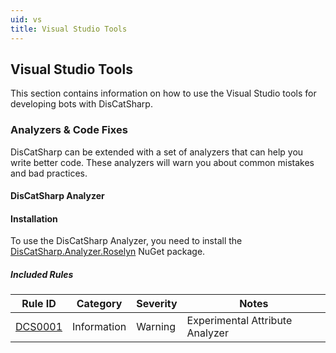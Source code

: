 ```yaml
---
uid: vs
title: Visual Studio Tools
---
```


## Visual Studio Tools

This section contains information on how to use the Visual Studio tools for developing bots with DisCatSharp.

### Analyzers & Code Fixes

DisCatSharp can be extended with a set of analyzers that can help you write better code. These analyzers will warn you about common mistakes and bad practices.

#### DisCatSharp Analyzer

#### Installation

To use the DisCatSharp Analyzer, you need to install the [DisCatSharp.Analyzer.Roselyn](https://www.nuget.org/packages/DisCatSharp.Analyzer.Roselyn) NuGet package.

##### Included Rules

Rule ID | Category | Severity | Notes
--------|----------|----------|-------
[DCS0001](xref:vs_analyzer_dcs_0001) | Information | Warning | Experimental Attribute Analyzer

